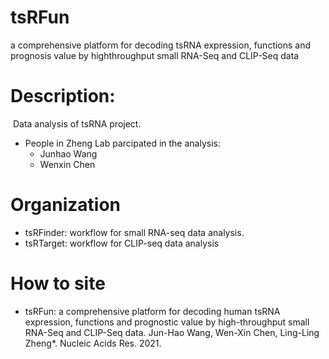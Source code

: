 # tsRFun

a comprehensive platform for decoding tsRNA expression, functions and prognosis value by highthroughput small RNA-Seq and CLIP-Seq data

# Description:

​	   Data analysis of tsRNA project.

- People in Zheng Lab parcipated in the analysis:
  - Junhao Wang
  - Wenxin Chen

# Organization

- tsRFinder: workflow for small RNA-seq data analysis.
- tsRTarget: workflow for CLIP-seq data analysis  

# How to site

- tsRFun: a comprehensive platform for decoding human tsRNA expression, functions and prognostic value by high-throughput small RNA-Seq and CLIP-Seq data. Jun-Hao Wang, Wen-Xin Chen, Ling-Ling Zheng*. Nucleic Acids Res. 2021.
